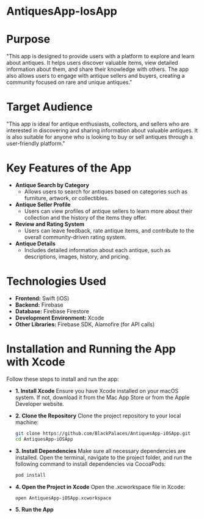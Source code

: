 # AntiquesApp-IosApp


# Purpose
"This app is designed to provide users with a platform to explore and learn about antiques. It helps users discover valuable items, view detailed information about them, and share their knowledge with others. The app also allows users to engage with antique sellers and buyers, creating a community focused on rare and unique antiques."

# Target Audience
"This app is ideal for antique enthusiasts, collectors, and sellers who are interested in discovering and sharing information about valuable antiques. It is also suitable for anyone who is looking to buy or sell antiques through a user-friendly platform."

# Key Features of the App

- **Antique Search by Category**
  - Allows users to search for antiques based on categories such as furniture, artwork, or collectibles.
- **Antique Seller Profile**
  - Users can view profiles of antique sellers to learn more about their collection and the history of the items they offer.
- **Review and Rating System**
  - Users can leave feedback, rate antique items, and contribute to the overall community-driven rating system.
- **Antique Details**
  - Includes detailed information about each antique, such as descriptions, images, history, and pricing.

# Technologies Used

- **Frontend:** Swift (iOS)
- **Backend:** Firebase
- **Database:** Firebase Firestore
- **Development Environment:** Xcode
- **Other Libraries:** Firebase SDK, Alamofire (for API calls)



# Installation and Running the App with Xcode

Follow these steps to install and run the app:

- **1. Install Xcode**
    Ensure you have Xcode installed on your macOS system. If not, download it from the Mac App Store or from the Apple Developer website.

- **2. Clone the Repository**
    Clone the project repository to your local machine:
    ```bash
    git clone https://github.com/BlackPalaces/AntiquesApp-iOSApp.git
    cd AntiquesApp-iOSApp
- **3. Install Dependencies**
    Make sure all necessary dependencies are installed. Open the terminal, navigate to the project folder, and run the following command to install dependencies via CocoaPods:
    ```bash
    pod install
- **4. Open the Project in Xcode**
     Open the .xcworkspace file in Xcode:
    ```bash
    open AntiquesApp-iOSApp.xcworkspace
- **5. Run the App**

